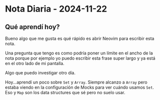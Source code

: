 # Nota Diaria - 2024-11-22

## Qué aprendí hoy?

Bueno algo que me gusta es qué rápido es abrir Neovim para escribir esta nota.

Una pregunta que tengo es como podría poner un límite en el ancho de la nota porque por ejemplo yo puedo escribir esta frase super largo y ya está en el otro lado de mi pantalla.

Algo que puedo investigar otro día.

Hoy...aprendí un poco sobre `Set` y `Array`. Siempre alcanzo a `Array` pero estaba viendo en la configuración de Mocks para ver cuándo usamos `Set`. Eso y `Map` son los data structures que sé pero no suelo usar.


